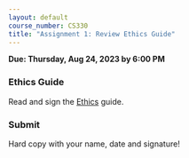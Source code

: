 ```yaml
---
layout: default
course_number: CS330
title: "Assignment 1: Review Ethics Guide"
---
```


**Due: Thursday, Aug 24, 2023 by 6:00 PM**

### Ethics Guide

Read and sign the [Ethics](../assign/ethics.html) guide.

### Submit #

Hard copy with your name, date and signature!
